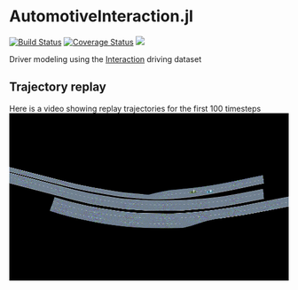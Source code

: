 # AutomotiveInteraction.jl

[![Build Status](https://travis-ci.org/sisl/AutomotiveInteraction.jl.svg?branch=master)](https://travis-ci.org/sisl/AutomotiveInteraction.jl)
[![Coverage Status](https://coveralls.io/repos/github/sisl/AutomotiveInteraction.jl/badge.svg?branch=master)](https://coveralls.io/github/sisl/AutomotiveInteraction.jl?branch=master)
[![](https://img.shields.io/badge/docs-dev-blue.svg)](https://sisl.github.io/AutomotiveInteraction.jl/dev)

Driver modeling using the [Interaction](https://interaction-dataset.com/) driving dataset

## Trajectory replay
Here is a video showing replay trajectories for the first 100 timesteps ![](docs/replay.gif)
